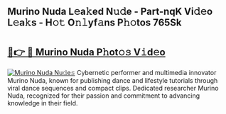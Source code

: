 ## Murino Nuda L𝚎a𝚔ed N𝚞𝚍e - Part-nqK Vi𝚍𝚎o L𝚎a𝚔s - H𝚘𝚝 O𝚗𝚕yf𝚊ns P𝚑𝚘tos 765Sk

# <h2><a href="http://kfdrflp.oniu.top/?m=Murino+Nuda">🔗👉 🔴 Murino Nuda P𝚑ot𝚘𝚜 V𝚒d𝚎o</a></h2>

[![Murino Nuda Nu𝚍e𝚜](https://i.imgur.com/0qMVB7G.gif)](http://kfdrflp.oniu.top/?m=Murino+Nuda)
Cybernetic performer and multimedia innovator Murino Nuda, known for publishing dance and lifestyle tutorials through viral dance sequences and compact clips. Dedicated researcher Murino Nuda, recognized for their passion and commitment to advancing knowledge in their field.  
